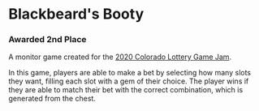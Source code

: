 # Blackbeard's Booty
### Awarded 2nd Place
A monitor game created for the [2020 Colorado Lottery Game Jam](https://jams.gamejolt.io/colotterygamejam).

In this game, players are able to make a bet by selecting how many slots they want, filling each slot with a gem of their choice. The player wins if they are able to match their bet with the correct combination, which is generated from the chest.
